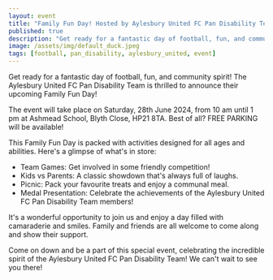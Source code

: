 ```yaml
---
layout: event
title: "Family Fun Day! Hosted by Aylesbury United FC Pan Disability Team"
published: true
description: "Get ready for a fantastic day of football, fun, and community spirit! The Aylesbury United FC Pan Disability Team is thrilled to announce their upcoming Family Fun Day!"
image: /assets/img/default_duck.jpeg
tags: [football, pan_disability, aylesbury_united, event]
---
```

Get ready for a fantastic day of football, fun, and community spirit! The Aylesbury United FC Pan Disability Team is thrilled to announce their upcoming Family Fun Day!

The event will take place on Saturday, 28th June 2024, from 10 am until 1 pm at Ashmead School, Blyth Close, HP21 8TA. Best of all? FREE PARKING will be available!

This Family Fun Day is packed with activities designed for all ages and abilities. Here's a glimpse of what's in store:

 * Team Games: Get involved in some friendly competition!
 * Kids vs Parents: A classic showdown that's always full of laughs.
 * Picnic: Pack your favourite treats and enjoy a communal meal.
 * Medal Presentation: Celebrate the achievements of the Aylesbury United FC Pan Disability Team members!

It's a wonderful opportunity to join us and enjoy a day filled with camaraderie and smiles. Family and friends are all welcome to come along and show their support.

Come on down and be a part of this special event, celebrating the incredible spirit of the Aylesbury United FC Pan Disability Team! We can't wait to see you there!
